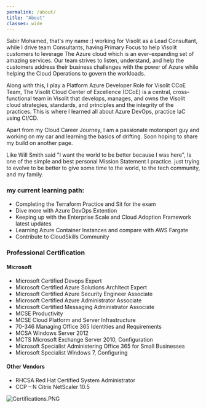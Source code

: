 ```yaml
---
permalink: /about/
title: "About"
classes: wide
---
```


Sabir Mohamed, that's my name :) working for Visolit as a Lead Consultant, while I drive team Consultants, having Primary Focus to help Visolit customers to leverage The Azure cloud which is an ever-expanding set of amazing services. Our team strives to listen, understand, and help the customers address their business challenges with the power of Azure while helping the Cloud Operations to govern the workloads.

Along with this, I play a Platform Azure Developer Role for Visolit CCoE Team, The Visolit Cloud Center of Excellence (CCoE) is a central, cross-functional team in Visolit that develops, manages, and owns the Visolit cloud strategies, standards, and principles and the integrity of the practices. This is where I learned all about Azure DevOps, practice IaC using CI/CD.

Apart from my Cloud Career Journey, I am a passionate motorsport guy and working on my car and learning the basics of drifting. Soon hoping to share my build on another page.

Like Will Smith said "I want the world to be better because I was here", Is one of the simple and best personal Mission Statement I practice. just trying to evolve to be better to give some time to the world, to the tech community, and my family.

### my current learning path:

- Completing the Terraform Practice and Sit for the exam
- Dive more with Azure DevOps Extention
- Keeping up with the Enterprise Scale and Cloud Adoption Framework latest updates
- Learning Azure Container Instances and compare with AWS Fargate
- Contribute to CloudSkills Community

### Professional Certification

#### Microsoft
- Microsoft Certified Devops Expert
- Microsoft Certified Azure Solutions Architect Expert
- Microsoft Certified Azure Security Engineer Associate
- Microsoft Certified Azure Administrator Associate
- Microsoft Certified Messaging Administrator Associate
- MCSE Productivity
- MCSE Cloud Platform and Server Infrastructure
- 70-346 Managing Office 365 Identities and Requirements
- MCSA Windows Server 2012
- MCTS Microsoft Exchange Server 2010, Configuration
- Microsoft Specialist Administering Office 365 for Small Businesses
- Microsoft Specialist Windows 7, Configuring

#### Other Vendors
- RHCSA Red Hat Certified System Administrator
- CCP – N Citrix NetScaler 10.5

![Certifications.PNG](/Images/Certifications.PNG)
